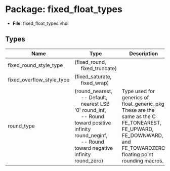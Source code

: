 # Package: fixed_float_types

- **File**: fixed_float_types.vhdl
## Types

| Name                      | Type                                                                                                                                                                                                                                                                                                                | Description                                                                                                                                                         |
| ------------------------- | ------------------------------------------------------------------------------------------------------------------------------------------------------------------------------------------------------------------------------------------------------------------------------------------------------------------- | ------------------------------------------------------------------------------------------------------------------------------------------------------------------- |
| fixed_round_style_type    | (fixed_round,<br><span style="padding-left:20px"> fixed_truncate)                                                                                                                                                                                                                                                   |                                                                                                                                                                     |
| fixed_overflow_style_type | (fixed_saturate,<br><span style="padding-left:20px"> fixed_wrap)                                                                                                                                                                                                                                                    |                                                                                                                                                                     |
| round_type                | (round_nearest,<br><span style="padding-left:20px">    -- Default,<br><span style="padding-left:20px"> nearest LSB '0' round_inf,<br><span style="padding-left:20px">        -- Round toward positive infinity round_neginf,<br><span style="padding-left:20px">     -- Round toward negative infinity round_zero)  |  Type used for generics of float_generic_pkg  These are the same as the C FE_TONEAREST, FE_UPWARD, FE_DOWNWARD,  and FE_TOWARDZERO floating point rounding macros.  |
